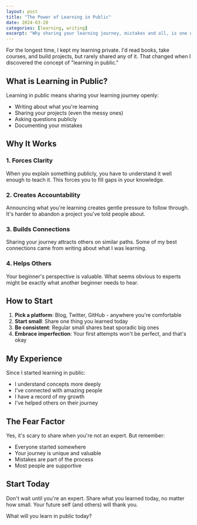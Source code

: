 ```yaml
---
layout: post
title: "The Power of Learning in Public"
date: 2024-03-20
categories: [learning, writing]
excerpt: "Why sharing your learning journey, mistakes and all, is one of the best things you can do."
---
```


For the longest time, I kept my learning private. I'd read books, take courses, and build projects, but rarely shared any of it. That changed when I discovered the concept of "learning in public."

## What is Learning in Public?

Learning in public means sharing your learning journey openly:

- Writing about what you're learning
- Sharing your projects (even the messy ones)
- Asking questions publicly
- Documenting your mistakes

## Why It Works

### 1. Forces Clarity

When you explain something publicly, you have to understand it well enough to teach it. This forces you to fill gaps in your knowledge.

### 2. Creates Accountability

Announcing what you're learning creates gentle pressure to follow through. It's harder to abandon a project you've told people about.

### 3. Builds Connections

Sharing your journey attracts others on similar paths. Some of my best connections came from writing about what I was learning.

### 4. Helps Others

Your beginner's perspective is valuable. What seems obvious to experts might be exactly what another beginner needs to hear.

## How to Start

1. **Pick a platform**: Blog, Twitter, GitHub - anywhere you're comfortable
2. **Start small**: Share one thing you learned today
3. **Be consistent**: Regular small shares beat sporadic big ones
4. **Embrace imperfection**: Your first attempts won't be perfect, and that's okay

## My Experience

Since I started learning in public:

- I understand concepts more deeply
- I've connected with amazing people
- I have a record of my growth
- I've helped others on their journey

## The Fear Factor

Yes, it's scary to share when you're not an expert. But remember:

- Everyone started somewhere
- Your journey is unique and valuable
- Mistakes are part of the process
- Most people are supportive

## Start Today

Don't wait until you're an expert. Share what you learned today, no matter how small. Your future self (and others) will thank you.

What will you learn in public today?